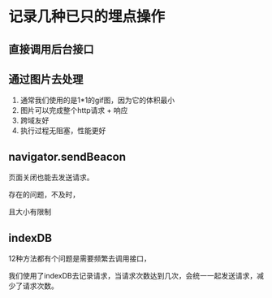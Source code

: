 # 记录几种已只的埋点操作


## 直接调用后台接口

## 通过图片去处理

1. 通常我们使用的是1*1的gif图，因为它的体积最小
2. 图片可以完成整个http请求 + 响应
3. 跨域友好
4. 执行过程无阻塞，性能更好

## navigator.sendBeacon

页面关闭也能去发送请求。

存在的问题，不及时，

且大小有限制

## indexDB

12种方法都有个问题是需要频繁去调用接口，

我们使用了indexDB去记录请求，当请求次数达到几次，会统一一起发送请求，减少了请求次数。

